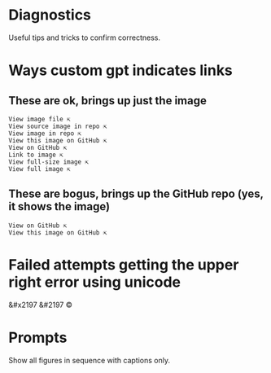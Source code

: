 # Diagnostics
Useful tips and tricks to confirm correctness.

# Ways custom gpt indicates links
## These are ok, brings up just the image
```
View image file ⇱
View source image in repo ⇱
View image in repo ⇱
View this image on GitHub ⇱
View on GitHub ⇱
Link to image ⇱
View full-size image ⇱
View full image ⇱
```
## These are bogus, brings up the GitHub repo (yes, it shows the image)
```
View on GitHub ⇱
View this image on GitHub ⇱
```

# Failed attempts getting the upper right error using unicode
&#x2197
&#2197
©

# Prompts
Show all figures in sequence with captions only.

